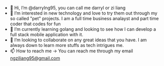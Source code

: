 - 👋 Hi, I’m @darrylng95, you can call me darryl or zi liang
- 👀 I’m interested in new technology and love to try them out through my so called "pet" projects. I am a full time business analayst 
and part time coder that codes for fun
- 🌱 I’m currently learning golang and looking to see how I can develop a full stack mobile application with it. 
- 💞️ I’m looking to collaborate on any great ideas that you have. I am always down to learn more stuffs as tech intrigues me. 
- 📫 How to reach me -> You can reach me through my email ngziliang95@gmail.com

<!---
darrylng95/darrylng95 is a ✨ special ✨ repository because its `README.md` (this file) appears on your GitHub profile.
You can click the Preview link to take a look at your changes.
--->
